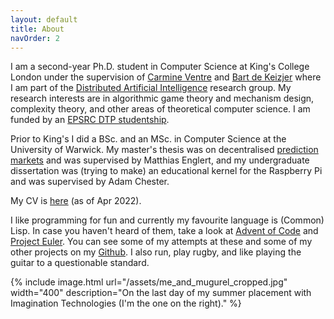 ```yaml
---
layout: default
title: About
navOrder: 2
---
```


I am a second-year Ph.D. student in Computer Science at King's College London
under the supervision of [Carmine Ventre][carmine] and [Bart de Keizjer][bart]
where I am part of the [Distributed Artificial Intelligence][DAI] research
group. My research interests are in algorithmic game theory and mechanism
design, complexity theory, and other areas of theoretical computer science. I
am funded by an [EPSRC DTP studentship][epsrc-dtp].

Prior to King's I did a BSc. and an MSc. in Computer Science at the University
of Warwick. My master's thesis was on decentralised [prediction
markets][prediction-markets] and was supervised by Matthias Englert, and my
undergraduate dissertation was (trying to make) an educational kernel for the
Raspberry Pi and was supervised by Adam Chester.

My CV is [here](/assets/thomas_archbold.pdf) (as of Apr 2022).

I like programming for fun and currently my favourite language is (Common)
Lisp. In case you haven't heard of them, take a look at [Advent of
Code][advent-of-code] and [Project Euler][project-euler]. You can see some of
my attempts at these and some of my other projects on my [Github][my-github]. I
also run, play rugby, and like playing the guitar to a questionable standard.

{% 
	include image.html
	url="/assets/me_and_mugurel_cropped.jpg"
	width="400"
	description="On the last day of my summer placement with Imagination
	Technologies (I'm the one on the right)."
%}

[carmine]: https://www.kcl.ac.uk/people/carmine-ventre
[bart]: http://www.pakvla.nl/bart/

[DAI]: https://www.kcl.ac.uk/research/dai
[epsrc-dtp]: https://epsrc.ukri.org/skills/students/dta/
[prediction-markets]: https://en.wikipedia.org/wiki/Prediction_market
[my-github]: https://github.com/wombathead

[coventry]: https://coventry2021.co.uk/
[ICUR]: https://www.icurportal.com/
[imgtec]: https://www.imaginationtech.com/
[project-euler]: https://projecteuler.net/
[advent-of-code]: https://adventofcode.com/
[common-lisp]: https://common-lisp.net/
